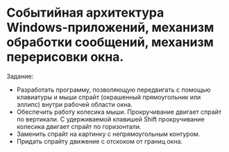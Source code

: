# Cобытийная архитектура Windows-приложений, механизм обработки сообщений, механизм перерисовки окна.

Задание:

+ Разработать программу, позволяющую передвигать с помощью клавиатуры и мыши спрайт (окрашенный прямоугольник или эллипс) внутри рабочей области окна.
+ Обеспечить работу колесика мыши. Прокручивание двигает спрайт по вертикали. С удерживаемой клавишей Shift прокручивание колесика двигает спрайт по горизонтали.
+ Заменить спрайт на картинку с непрямоугольным контуром.
+ Придать спрайту движение с отскоком от границ окна.